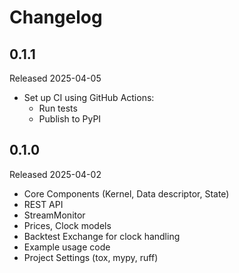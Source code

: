 # Changelog

## 0.1.1

Released 2025-04-05

- Set up CI using GitHub Actions:
  - Run tests
  - Publish to PyPI

## 0.1.0

Released 2025-04-02

- Core Components (Kernel, Data descriptor, State)
- REST API
- StreamMonitor
- Prices, Clock models
- Backtest Exchange for clock handling
- Example usage code
- Project Settings (tox, mypy, ruff)
